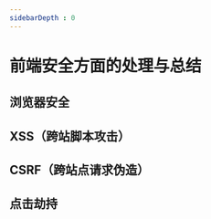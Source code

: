 ```yaml
---
sidebarDepth : 0
---
```

# 前端安全方面的处理与总结

## 浏览器安全


## XSS（跨站脚本攻击）


## CSRF（跨站点请求伪造）


## 点击劫持


## 


